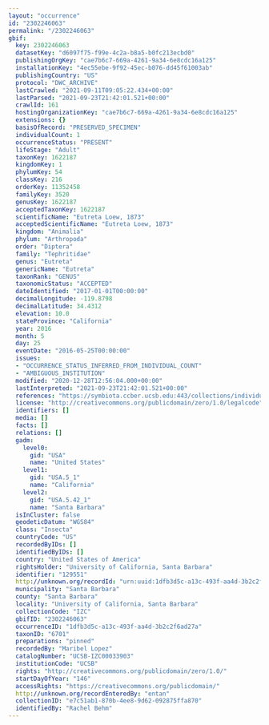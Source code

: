 ```yaml
---
layout: "occurrence"
id: "2302246063"
permalink: "/2302246063"
gbif:
  key: 2302246063
  datasetKey: "d6097f75-f99e-4c2a-b8a5-b0fc213ecbd0"
  publishingOrgKey: "cae7b6c7-669a-4261-9a34-6e8cdc16a125"
  installationKey: "4ec55ebe-9f92-45ec-b076-dd45f61003ab"
  publishingCountry: "US"
  protocol: "DWC_ARCHIVE"
  lastCrawled: "2021-09-11T09:05:22.434+00:00"
  lastParsed: "2021-09-23T21:42:01.521+00:00"
  crawlId: 161
  hostingOrganizationKey: "cae7b6c7-669a-4261-9a34-6e8cdc16a125"
  extensions: {}
  basisOfRecord: "PRESERVED_SPECIMEN"
  individualCount: 1
  occurrenceStatus: "PRESENT"
  lifeStage: "Adult"
  taxonKey: 1622187
  kingdomKey: 1
  phylumKey: 54
  classKey: 216
  orderKey: 11352458
  familyKey: 3520
  genusKey: 1622187
  acceptedTaxonKey: 1622187
  scientificName: "Eutreta Loew, 1873"
  acceptedScientificName: "Eutreta Loew, 1873"
  kingdom: "Animalia"
  phylum: "Arthropoda"
  order: "Diptera"
  family: "Tephritidae"
  genus: "Eutreta"
  genericName: "Eutreta"
  taxonRank: "GENUS"
  taxonomicStatus: "ACCEPTED"
  dateIdentified: "2017-01-01T00:00:00"
  decimalLongitude: -119.8798
  decimalLatitude: 34.4312
  elevation: 10.0
  stateProvince: "California"
  year: 2016
  month: 5
  day: 25
  eventDate: "2016-05-25T00:00:00"
  issues:
  - "OCCURRENCE_STATUS_INFERRED_FROM_INDIVIDUAL_COUNT"
  - "AMBIGUOUS_INSTITUTION"
  modified: "2020-12-28T12:56:04.000+00:00"
  lastInterpreted: "2021-09-23T21:42:01.521+00:00"
  references: "https://symbiota.ccber.ucsb.edu:443/collections/individual/index.php?occid=129551"
  license: "http://creativecommons.org/publicdomain/zero/1.0/legalcode"
  identifiers: []
  media: []
  facts: []
  relations: []
  gadm:
    level0:
      gid: "USA"
      name: "United States"
    level1:
      gid: "USA.5_1"
      name: "California"
    level2:
      gid: "USA.5.42_1"
      name: "Santa Barbara"
  isInCluster: false
  geodeticDatum: "WGS84"
  class: "Insecta"
  countryCode: "US"
  recordedByIDs: []
  identifiedByIDs: []
  country: "United States of America"
  rightsHolder: "University of California, Santa Barbara"
  identifier: "129551"
  http://unknown.org/recordId: "urn:uuid:1dfb3d5c-a13c-493f-aa4d-3b2c2f6ad27a"
  municipality: "Santa Barbara"
  county: "Santa Barbara"
  locality: "University of California, Santa Barbara"
  collectionCode: "IZC"
  gbifID: "2302246063"
  occurrenceID: "1dfb3d5c-a13c-493f-aa4d-3b2c2f6ad27a"
  taxonID: "6701"
  preparations: "pinned"
  recordedBy: "Maribel Lopez"
  catalogNumber: "UCSB-IZC00033903"
  institutionCode: "UCSB"
  rights: "http://creativecommons.org/publicdomain/zero/1.0/"
  startDayOfYear: "146"
  accessRights: "https://creativecommons.org/publicdomain/"
  http://unknown.org/recordEnteredBy: "entan"
  collectionID: "e7c51ab1-870b-4ee8-9d62-092875ffa870"
  identifiedBy: "Rachel Behm"
---
```

